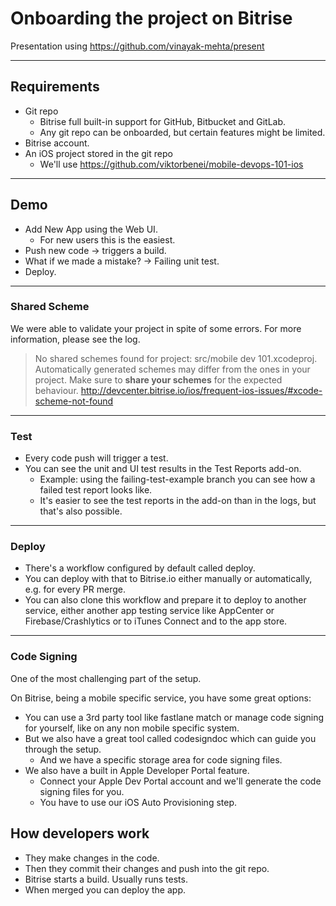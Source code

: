# Onboarding the project on Bitrise

Presentation using https://github.com/vinayak-mehta/present

---

## Requirements

- Git repo
    - Bitrise full built-in support for GitHub, Bitbucket and GitLab.
    - Any git repo can be onboarded, but certain features might be limited.
- Bitrise account.
- An iOS project stored in the git repo
    - We'll use https://github.com/viktorbenei/mobile-devops-101-ios

---

## Demo

- Add New App using the Web UI.
    - For new users this is the easiest.
- Push new code -> triggers a build.
- What if we made a mistake? -> Failing unit test.
- Deploy.

---

### Shared Scheme

We were able to validate your project in spite of some errors. For more information, please see the log.

> No shared schemes found for project: src/mobile dev 101.xcodeproj.
> Automatically generated schemes may differ from the ones in your project.
> Make sure to **share your schemes** for the expected behaviour.
> http://devcenter.bitrise.io/ios/frequent-ios-issues/#xcode-scheme-not-found

---

### Test

- Every code push will trigger a test.
- You can see the unit and UI test results in the Test Reports add-on.
    - Example: using the failing-test-example branch you can see how a failed test report looks like.
    - It's easier to see the test reports in the add-on than in the logs, but that's also possible.

---

### Deploy

- There's a workflow configured by default called deploy.
- You can deploy with that to Bitrise.io either manually or automatically, e.g. for every PR merge.
- You can also clone this workflow and prepare it to deploy to another service,
  either another app testing service like AppCenter or Firebase/Crashlytics or to iTunes Connect and to the app store.

---

### Code Signing

One of the most challenging part of the setup.

On Bitrise, being a mobile specific service, you have some great options:

- You can use a 3rd party tool like fastlane match or manage code signing for yourself, like on any non mobile specific system.
- But we also have a great tool called codesigndoc which can guide you through the setup.
    - And we have a specific storage area for code signing files.
- We also have a built in Apple Developer Portal feature.
    - Connect your Apple Dev Portal account and we'll generate the code signing files for you.
    - You have to use our iOS Auto Provisioning step.

## How developers work

- They make changes in the code.
- Then they commit their changes and push into the git repo.
- Bitrise starts a build. Usually runs tests.
- When merged you can deploy the app.
